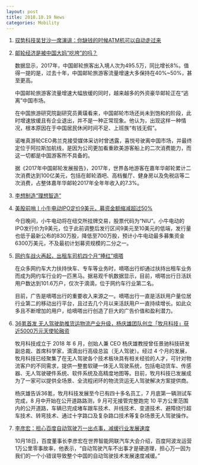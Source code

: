 ```yaml
---
layout: post
title: 2018.10.19 News
categories: Mobility
---
```


1. [驭势科技吴甘沙一席演讲：你缺钱的时候ATM机可以自动走过来](https://www.huxiu.com/article/267379.html)

2. [邮轮经济是被中国大妈“吃垮”的吗？](https://www.huxiu.com/article/267495.html)

    数据显示，2017年，中国邮轮旅客出入境人次为495.5万，同比增长8%。值得一提的是，过去十年，中国邮轮旅游客流量增速大多保持在40%~50%，甚至更高。
    
    中国邮轮旅游客流量增速大幅放缓的同时，越来越多的外资豪华邮轮正在“逃离”中国市场。

    在中国旅游研究院副研究员黄璜看来，中国邮轮市场还尚未到饱和的阶段，此时增速放缓且有企业退出，并不是一种正常现象。他认为，出现这样一种情况，根本原因在于中国居民休闲时间不足、上班族“有钱无假”。

    诺唯真游轮CEO弗兰克接受媒体采访时曾透露，喜悦号驶离中国市场，并最终定位于阿拉斯加航线，是因为公司更加看重欧美游客船上的二次消费能力，而这一切都是中国游客所不具备的。
    
    据《2017年中国邮轮发展报告》，2017年，世界各地游客在嘉年华邮轮累计二次消费达到100亿美元，包括在邮轮酒吧、高档餐厅、健身房以及免税店等二次消费，占整体嘉年华邮轮2017年全年年收入的7.3%。

3. [李想制造“理想智造”](https://www.huxiu.com/article/267557.html)

4. [美股前哨丨小牛电动IPO定价9美元，募资金额缩减超过50%](https://36kr.com/p/5157862.html)

    今日晚间，小牛电动将在纽交所挂牌交易，股票代码为“NIU”。小牛电动的IPO发行价为9美元，位于此前调整后发行区间9美元至10美元的低端，发行量也低于最新公布的830万股，降低至700万股，预计小牛电动最多募集资金6300万美元，不及最初计划募资规模的二分之一。

5. [网约车战火再起，出租车司机四个月“捧红”嘀嗒](https://36kr.com/p/5157839.html)

    在众多网约车大力扶持快车、专车等业务时，嘀嗒出行却通过扶持出租车业务而成为网约车行业的一匹黑马。据易观千帆数据显示，目前，嘀嗒出行日活跃用户数达到101.6万户，仅次于滴滴，位于网约车行业第二名。

    目前，广告是嘀嗒出行的重要收入来源之一。嘀嗒出行一直是活跃用户量位居行业第二的移动出行平台，且过去几个月以来活跃用户一直持续增长。如此众多且不断增加的用户，给嘀嗒出行创造了巨大的广告价值和盈利潜力。

6. [36氪首发 无人驾驶助推货运物流产业升级，杨庆雄团队创立「牧月科技」获近5000万元天使轮融资](https://36kr.com/p/5157392.html)

    牧月科技成立于 2018 年 6 月，创始人兼 CEO 杨庆雄教授曾任景驰科技研发副总裁、首席科学家，滴滴出行高级总监（无人驾驶）。经过 4 个月的发展，牧月科技已经聚集了在无人驾驶各个技术板块具有相关经验的人才，可针对物流客户的不同需求，提供一整套软硬一体无人驾驶系统，包括电动货车、传感器、无人驾驶硬件系统、软件系统及高精度地图等。目前，牧月科技已发展成为了一家可以提供全场景、全流程闭环的物流货运无人驾驶解决方案提供商。

    杨庆雄告诉36氪，牧月科技发展至今已有四十多名员工，7 月底第一辆测试车完成，8 月中开始在公开道路路测，9 月可无接管完整跑完 10 平方公里范围内的公开道路，车辆已完成堵车跟车技术、并线技术、变道技术、避障绕行超车技术、转弯技术、通过十字路口及复杂路口技术等复杂场景无人驾驶操作。

7. [李彦宏：担心百度自动驾驶万一出点事，减缓行业发展速度](https://www.weibo.com/tv/v/jG2OImyqd?fid=1034:4296529327152298)

    10月18日，百度董事长李彦宏在世界智能网联汽车大会介绍，百度阿波龙运营1万公里零事故率，他表示，“自动驾驶汽车不出事才是硬道理，担心万一因为我们的一个小错误导致整个中国的自动驾驶技术发展速度减缓。”
